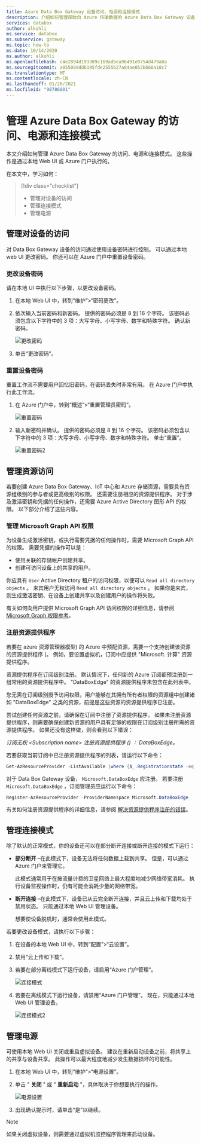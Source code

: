 ```yaml
---
title: Azure Data Box Gateway 设备访问、电源和连接模式
description: 介绍如何管理帮助向 Azure 传输数据的 Azure Data Box Gateway 设备的访问、电源和连接模式
services: databox
author: alkohli
ms.service: databox
ms.subservice: gateway
ms.topic: how-to
ms.date: 10/14/2020
ms.author: alkohli
ms.openlocfilehash: c4e2894d193309c169adbea96491e0754d479a8a
ms.sourcegitcommit: a055089dd6195fde2555b27a84ae052b668a18c7
ms.translationtype: MT
ms.contentlocale: zh-CN
ms.lasthandoff: 01/26/2021
ms.locfileid: "98786801"
---
```

# <a name="manage-access-power-and-connectivity-mode-for-your-azure-data-box-gateway"></a>管理 Azure Data Box Gateway 的访问、电源和连接模式

本文介绍如何管理 Azure Data Box Gateway 的访问、电源和连接模式。 这些操作是通过本地 Web UI 或 Azure 门户执行的。 

在本文中，学习如何：

> [!div class="checklist"]
>
> * 管理对设备的访问
> * 管理连接模式
> * 管理电源

## <a name="manage-device-access"></a>管理对设备的访问

对 Data Box Gateway 设备的访问通过使用设备密码进行控制。 可以通过本地 web UI 更改密码。 你还可以在 Azure 门户中重置设备密码。

### <a name="change-device-password"></a>更改设备密码

请在本地 UI 中执行以下步骤，以更改设备密码。

1. 在本地 Web UI 中，转到“维护”>“密码更改”。
2. 依次输入当前密码和新密码。 提供的密码必须是 8 到 16 个字符。 该密码必须包含以下字符中的 3 项：大写字母、小写字母、数字和特殊字符。 确认新密码。

    ![更改密码](media/data-box-gateway-manage-access-power-connectivity-mode/change-password-1.png)

3. 单击“更改密码”。
 
### <a name="reset-device-password"></a>重置设备密码

重置工作流不需要用户回忆旧密码，在密码丢失时非常有用。 在 Azure 门户中执行此工作流。

1. 在 Azure 门户中，转到“概述”>“重置管理员密码”。

    ![重置密码](media/data-box-gateway-manage-access-power-connectivity-mode/reset-password-1.png)

 
2. 输入新密码并确认。 提供的密码必须是 8 到 16 个字符。 该密码必须包含以下字符中的 3 项：大写字母、小写字母、数字和特殊字符。 单击“重置”。

    ![重置密码2](media/data-box-gateway-manage-access-power-connectivity-mode/reset-password-2.png)

## <a name="manage-resource-access"></a>管理资源访问

若要创建 Azure Data Box Gateway、IoT 中心和 Azure 存储资源，需要具有资源组级别的参与者或更高级别的权限。 还需要注册相应的资源提供程序。 对于涉及激活密钥和凭据的任何操作，还需要 Azure Active Directory 图形 API 的权限。 以下部分介绍了这些内容。

### <a name="manage-microsoft-graph-api-permissions"></a>管理 Microsoft Graph API 权限

为设备生成激活密钥，或执行需要凭据的任何操作时，需要 Microsoft Graph API 的权限。 需要凭据的操作可以是：

-  使用关联的存储帐户创建共享。
-  创建可访问设备上的共享的用户。

你应具有 `User` Active Directory 租户的访问权限，以便可以 `Read all directory objects` 。 来宾用户无权访问 `Read all directory objects` 。 如果你是来宾，则生成激活密钥、在设备上创建共享以及创建用户的操作将失败。

有关如何向用户提供 Microsoft Graph API 访问权限的详细信息，请参阅 [Microsoft Graph 权限参考](/graph/permissions-reference)。

### <a name="register-resource-providers"></a>注册资源提供程序

若要在 azure 资源管理器模型) 的 Azure 中预配资源，需要一个支持创建该资源的资源提供程序 (。 例如，要设置虚拟机，订阅中应提供 "Microsoft. 计算" 资源提供程序。
 
资源提供程序在订阅级别注册。 默认情况下，任何新的 Azure 订阅都预注册到一组常用的资源提供程序中。 "DataBoxEdge" 的资源提供程序未包含在此列表中。

您无需在订阅级别授予访问权限，用户能够在其拥有所有者权限的资源组中创建诸如 "DataBoxEdge" 之类的资源，前提是这些资源的资源提供程序已注册。

尝试创建任何资源之前，请确保在订阅中注册了资源提供程序。 如果未注册资源提供程序，则需要确保创建新资源的用户具有足够的权限在订阅级别注册所需的资源提供程序。 如果还没有这样做，则会看到以下错误：

*订阅无权 \<Subscription name> 注册资源提供程序 () ： DataBoxEdge。*


若要获取当前订阅中已注册资源提供程序的列表，请运行以下命令：

```PowerShell
Get-AzResourceProvider -ListAvailable |where {$_.Registrationstate -eq "Registered"}
```

对于 Data Box Gateway 设备， `Microsoft.DataBoxEdge` 应注册。 若要注册 `Microsoft.DataBoxEdge` ，订阅管理员应运行以下命令：

```PowerShell
Register-AzResourceProvider -ProviderNamespace Microsoft.DataBoxEdge
```

有关如何注册资源提供程序的详细信息，请参阅 [解决资源提供程序注册的错误](../azure-resource-manager/templates/error-register-resource-provider.md)。

## <a name="manage-connectivity-mode"></a>管理连接模式

除了默认的正常模式，你的设备还可以在部分断开连接或断开连接的模式下运行：

- **部分断开** –在此模式下，设备无法将任何数据上载到共享。 但是，可以通过 Azure 门户来管理它。

    此模式通常用于在按流量计费的卫星网络上最大程度地减少网络带宽消耗。 执行设备监视操作时，仍有可能会消耗少量的网络带宽。

- **断开连接** –在此模式下，设备已从云完全断开连接，并且云上传和下载均处于禁用状态。 只能通过本地 Web UI 管理设备。

    想要使设备脱机时，通常会使用此模式。

若要更改设备模式，请执行以下步骤：

1. 在设备的本地 Web UI 中，转到“配置”>“云设置”。
2. 禁用“云上传和下载”。
3. 若要在部分离线模式下运行设备，请启用“Azure 门户管理”。

    ![连接模式](media/data-box-gateway-manage-access-power-connectivity-mode/connectivity-mode-1.png)
 
4. 若要在离线模式下运行设备，请禁用“Azure 门户管理”。 现在，只能通过本地 Web UI 管理设备。

    ![连接模式2](media/data-box-gateway-manage-access-power-connectivity-mode/connectivity-mode-2.png)

## <a name="manage-power"></a>管理电源

可使用本地 Web UI 关闭或重启虚拟设备。 建议在重新启动设备之前，将共享上的共享与设备共享。 此操作可以最大程度地减少发生数据损坏的可能性。

1. 在本地 Web UI 中，转到“维护”>“电源设置”。
2. 单击 " **关闭** " 或 " **重新启动** "，具体取决于你想要执行的操作。

    ![电源设置](media/data-box-gateway-manage-access-power-connectivity-mode/shut-down-restart-1.png)

3. 出现确认提示时，请单击“是”以继续。

> [!NOTE]
> 如果关闭虚拟设备，则需要通过虚拟机监控程序管理来启动设备。
